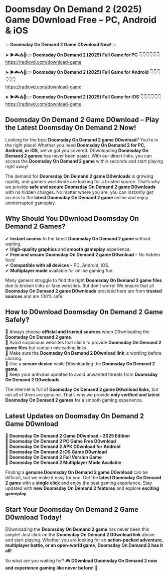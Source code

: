 # Doomsday On Demand 2 (2025) Game D0wnload Free – PC, Android & iOS

💥 **Doomsday On Demand 2 Game D0wnload Now!** 💥  

➤ ►🎮📥📱👉 **Doomsday On Demand 2 (2025) Full Game for PC** 👇👇👇👇👇👇  
https://radiovd.com/download-game  

➤ ►🎮📥📱👉 **Doomsday On Demand 2 (2025) Full Game for Android** 👇👇👇👇👇👇  
https://radiovd.com/download-game  

➤ ►🎮📥📱👉 **Doomsday On Demand 2 (2025) Full Game for iOS** 👇👇👇👇👇👇  
https://radiovd.com/download-game  

## Doomsday On Demand 2 Game D0wnload – Play the Latest Doomsday On Demand 2 Now!

Looking for the best **Doomsday On Demand 2 game D0wnload**? You’re in the right place! Whether you need **Doomsday On Demand 2 for PC, Android, or iOS**, we’ve got you covered. D0wnloading **Doomsday On Demand 2 games** has never been easier. With our direct links, you can access the **Doomsday On Demand 2 game** within seconds and start playing right away!  

The demand for **Doomsday On Demand 2 game D0wnloads** is growing rapidly, and gamers worldwide are looking for a trusted source. That’s why we provide **safe and secure Doomsday On Demand 2 game D0wnloads** with no hidden charges. No matter where you are, you can instantly get access to the **latest Doomsday On Demand 2 game** online and enjoy uninterrupted gameplay.  

## **Why Should You D0wnload Doomsday On Demand 2 Games?**  

✔ **Instant access** to the latest **Doomsday On Demand 2 game** without waiting.  
✔ **High-quality graphics** and **smooth gameplay** experience.  
✔ **Free and secure Doomsday On Demand 2 game D0wnload** – No hidden fees!  
✔ **Compatible with all devices** – PC, Android, iOS.  
✔ **Multiplayer mode** available for online gaming fun.  

Many gamers struggle to find the right **Doomsday On Demand 2 game files** due to broken links or fake websites. But don’t worry! We ensure that all **Doomsday On Demand 2 game D0wnloads** provided here are from **trusted sources** and are 100% safe.  

## **How to D0wnload Doomsday On Demand 2 Game Safely?**  

📌 Always choose **official and trusted sources** when D0wnloading the **Doomsday On Demand 2 game**.  
📌 Avoid suspicious websites that claim to provide **Doomsday On Demand 2 game files** but contain misleading links.  
📌 Make sure the **Doomsday On Demand 2 D0wnload link** is working before clicking.  
📌 Use a **secure device** while D0wnloading the **Doomsday On Demand 2 game**.  
📌 Keep your antivirus updated to avoid unwanted threats from **Doomsday On Demand 2 D0wnloads**.  

The internet is full of **Doomsday On Demand 2 game D0wnload links**, but not all of them are genuine. That’s why we provide **only verified and latest Doomsday On Demand 2 games** for a smooth gaming experience.  

## **Latest Updates on Doomsday On Demand 2 Game D0wnload**  

🔹 **Doomsday On Demand 2 Game D0wnload – 2025 Edition**  
🔹 **Doomsday On Demand 2 PC Game Free D0wnload**  
🔹 **Doomsday On Demand 2 APK D0wnload for Android**  
🔹 **Doomsday On Demand 2 iOS Game D0wnload**  
🔹 **Doomsday On Demand 2 Full Version Game**  
🔹 **Doomsday On Demand 2 Multiplayer Mode Available**  

Finding a **genuine Doomsday On Demand 2 game D0wnload** can be difficult, but we make it easy for you. Get the **latest Doomsday On Demand 2 game** with a **single click** and enjoy the best gaming experience. Stay updated with **new Doomsday On Demand 2 features** and explore **exciting gameplay**.  

## **Start Your Doomsday On Demand 2 Game D0wnload Today!**  

D0wnloading the **Doomsday On Demand 2 game** has never been this simple! Just click on the **Doomsday On Demand 2 D0wnload link** above and start playing. Whether you are looking for an **action-packed adventure, multiplayer battle, or an open-world game**, **Doomsday On Demand 2 has it all!**  

So what are you waiting for? 🎮 **D0wnload Doomsday On Demand 2 now and experience gaming like never before!** 🚀  